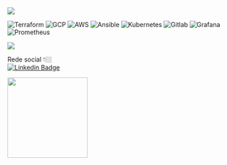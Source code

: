 <img src="https://media.licdn.com/dms/image/v2/D4D16AQFr2zBCopwxBQ/profile-displaybackgroundimage-shrink_350_1400/profile-displaybackgroundimage-shrink_350_1400/0/1732231412452?e=1737590400&v=beta&t=iLNgYbw8Gpnxw8SDwqxzSqtQDn81l-hSAzM_g2Mj0Lk">
<p>
<img alt="Terraform"  src="https://img.shields.io/badge/Terraform-623CE4?style=for-the-badge&logo=terraform&logoColor=white"/>
<img alt="GCP"        src="https://img.shields.io/badge/Google%20Cloud-4285F4?&style=plastic&logo=Google%20Cloud&logoColor=white"/>
<img alt="AWS"        src="https://img.shields.io/badge/Amazon_AWS-FF9900?style=for-the-badge&logo=amazonaws&logoColor=white"/>
<img alt="Ansible"    src="https://img.shields.io/badge/ansible-EE0000?style=plastic&logo=ansible&logoColor=white"/>
<img alt="Kubernetes" src="https://img.shields.io/badge/kubernetes-326CE5?style=plastic&logo=kubernetes&logoColor=white"/>
<img alt="Gitlab"     src="https://img.shields.io/badge/logo-gitlab-blue?style=plastic&gitlab&logoColor=white"/>
<img alt="Grafana"    src="https://img.shields.io/badge/grafana.grafana-orange?style=plastic&logo=grafana&logoColor=white"/>
<img alt="Prometheus" src="https://img.shields.io/badge/Prometheus-000000?style=for-the-badge&logo=prometheus&labelColor=blue"/>
</p>

![](https://komarev.com/ghpvc/?username=robson-devops&color=brightgreen)

Rede social 👇🏼  
[![Linkedin Badge](https://img.shields.io/badge/-LinkedIn-blue?style=flat-square&logo=Linkedin&logoColor=white&link=https://www.linkedin.com/in/robson-ferreira-154121163/)](https://www.linkedin.com/in/robson-ferreira-154121163/) 


<img height="180em" src="https://github-readme-stats.vercel.app/api?username=robson-devops&show_icons=true&hide_border=true&&count_private=true&include_all_commits=true" />
